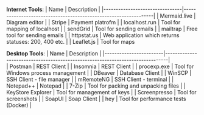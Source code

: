 **Internet Tools**:
| Name                           | Description                                                     |
|--------------------------------|-----------------------------------------------------------------|
| Mermaid.live                   | Diagram editor                                                  |
| Stripe                         | Payment platrofm                                                |
| localhost.run                  | Tool for mapping of localhost                                   |
| sendGrid                       | Tool for sending emails                                         |
| mailtrap                       | Free tool for sending emails                                    |
| httpstat.us                    | Web application which returns statuses: 200, 400 etc.           |
| Leaflet.js                     | Tool for maps

**Desktop Tools**:
| Name                   | Description                                                                   | 
|------------------------|-------------------------------------------------------------------------------|  
| Postman                | REST Client                                                                   |
| Insomnia               | REST Client                                                                   |
| procexp.exe            | Tool for Windows process management                                           |
| DBeaver                | Database Client                                                               |
| WinSCP                 | SSH Client - file manager                                                     |
| mRemoteNG              | SSH Client - terminal                                                         |
| Notepad++              | Notepad                                                                       |
| 7-Zip                  | Tool for packing and unpacking files                                          |
| KeyStore Explorer      | Tool for management of keys                                                   |
| Screenpresso           | Tool for screenshots                                                          |
| SoapUI                 | Soap Client                                                                   |
| hey                    | Tool for performance tests (Docker)                                           |

